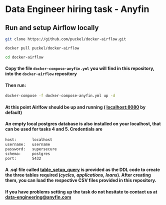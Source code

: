 # Data Engineer hiring task - Anyfin

## Run and setup Airflow locally

```bash
git clone https://github.com/puckel/docker-airflow.git
```
```bash 
docker pull puckel/docker-airflow
```
```bash
cd docker-airflow
```
#### Copy the file ```docker-compose-anyfin.yml``` you will find in this repository, into the ```docker-airflow``` repository
#### Then run:
```bash
docker-compose -f docker-compose-anyfin.yml up -d
```

#### At this point Airlfow should be up and running ( [localhost:8080]([localhost:8080]) by default)
#### An empty local postgres database is also installed on your localhost, that can be used for tasks 4 and 5. Credentials are

```bash
host:       localhost
username:   username
password:   supersecure
schema:     postgres
port:       5432
```

#### A **.sql** file called [table_setup_query](table_setup_query.sql) is provided as the DDL code to create the three tables required (*cycles, applications, loans*). After creating them, you can load the respective CSV files provided in this repository.

#### If you have problems setting up the task do not hesitate to contact us at data-engineering@anyfin.com
